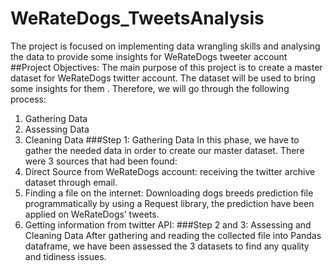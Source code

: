 # WeRateDogs_TweetsAnalysis
The project is focused on implementing data wrangling skills and analysing the data to provide some insights for WeRateDogs tweeter account
##Project Objectives:
The main purpose of this project is to create a master dataset for WeRateDogs twitter account. The dataset will be used to bring some insights for them . Therefore, we will go through the following
process:
1. Gathering Data
2. Assessing Data
3. Cleaning Data
###Step 1: Gathering Data
In this phase, we have to gather the needed data in order to create our master dataset. There were 3 sources that had been found:
1. Direct Source from WeRateDogs account: receiving the twitter archive dataset through
email.
2. Finding a file on the internet: Downloading dogs breeds prediction file programmatically by
using a Request library, the prediction have been applied on WeRateDogs’ tweets.
3. Getting information from twitter API:
###Step 2 and 3: Assessing and Cleaning Data
After gathering and reading the collected file into Pandas dataframe, we have been assessed the 3
datasets to find any quality and tidiness issues.
